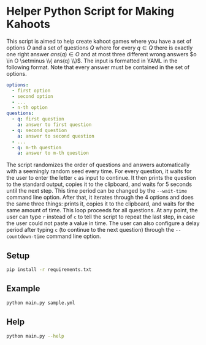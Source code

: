 # Helper Python Script for Making Kahoots

This script is aimed to help create kahoot games where you have a set of options $O$ and a set of questions $Q$ where for every $q \in Q$ there is exactly one right answer $ans(q) \in O$ and at most three different wrong answers $o \in O \setminus \\{ ans(q) \\}$. The input is formatted in YAML in the following format. Note that every answer must be contained in the set of options.

```yaml
options:
  - first option
  - second option
  - ...
  - n-th option
questions:
  - q: first question
    a: answer to first question
  - q: second question
    a: answer to second question
  - ...
  - q: m-th question
    a: answer to m-th question
```

The script randomizes the order of questions and answers automatically with a seemingly random seed every time. For every question, it waits for the user to enter the letter `c` as input to continue. It then prints the question to the standard output, copies it to the clipboard, and waits for 5 seconds until the next step. This time period can be changed by the `--wait-time` command line option. After that, it iterates through the 4 options and does the same three things: prints it, copies it to the clipboard, and waits for the same amount of time. This loop proceeds for all questions. At any point, the user can type `r` instead of  `c` to tell the script to repeat the last step, in case the user could not paste a value in time. The user can also configure a delay period after typing `c` (to continue to the next question) through the ``--countdown-time`` command line option.

## Setup

```sh
pip install -r requirements.txt
```

## Example

```sh
python main.py sample.yml
```

## Help

```sh
python main.py --help
```

